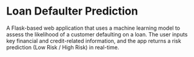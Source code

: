 # Loan Defaulter Prediction
 A Flask-based web application that uses a machine learning model to assess the likelihood of a customer defaulting on a loan. The user inputs key financial and credit-related information, and the app returns a risk prediction (Low Risk / High Risk) in real-time.
